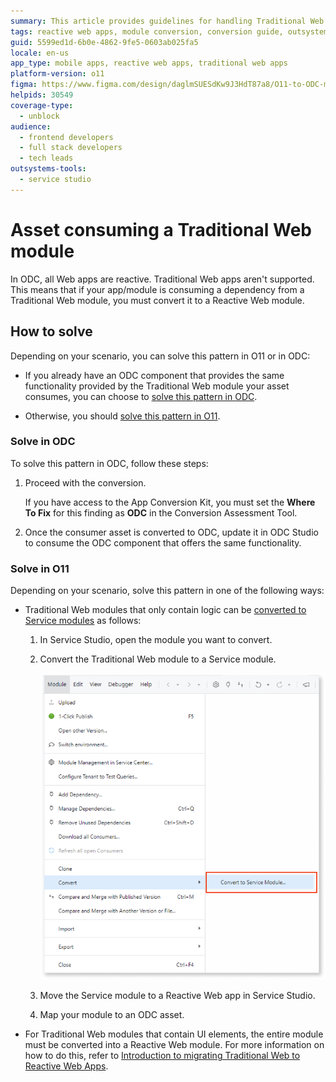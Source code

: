 ```yaml
---
summary: This article provides guidelines for handling Traditional Web apps consumption before converting O11 apps to OutSystems Developer Cloud (ODC).
tags: reactive web apps, module conversion, conversion guide, outsystems 11, traditional web apps
guid: 5599ed1d-6b0e-4862-9fe5-0603ab025fa5
locale: en-us
app_type: mobile apps, reactive web apps, traditional web apps
platform-version: o11
figma: https://www.figma.com/design/daglmSUESdKw9J3HdT87a8/O11-to-ODC-migration?node-id=2318-2
helpids: 30549
coverage-type:
  - unblock
audience:
  - frontend developers
  - full stack developers
  - tech leads
outsystems-tools:
  - service studio
---
```


# Asset consuming a Traditional Web module

In ODC, all Web apps are reactive. Traditional Web apps aren't supported. This means that if your app/module is consuming a dependency from a Traditional Web module, you must convert it to a Reactive Web module.

## How to solve

Depending on your scenario, you can solve this pattern in O11 or in ODC:

* If you already have an ODC component that provides the same functionality provided by the Traditional Web module your asset consumes, you can choose to [solve this pattern in ODC](#solve-in-odc).

* Otherwise, you should [solve this pattern in O11](#solve-in-o11).

### Solve in ODC

To solve this pattern in ODC, follow these steps:

1. Proceed with the conversion.

    If you have access to the App Conversion Kit, you must set the **Where To Fix** for this finding as **ODC** in the Conversion Assessment Tool.

1. Once the consumer asset is converted to ODC, update it in ODC Studio to consume the ODC component that offers the same functionality.

### Solve in O11

Depending on your scenario, solve this pattern in one of the following ways:

* Traditional Web modules that only contain logic can be [converted to Service modules](../../building-apps/reuse-and-refactor/convert-to-service.md) as follows:

    1. In Service Studio, open the module you want to convert.

    1. Convert the Traditional Web module to a Service module.

        ![Screenshot in Service Studio on how to convert a Traditional module to a service module](images/ref-trad-web-module-convert-service-ss.png "How to convert a Traditional module to a service module")

    1. Move the Service module to a Reactive Web app in Service Studio.

    1. Map your module to an ODC asset.

* For Traditional Web modules that contain UI elements, the entire module must be converted into a Reactive Web module. For more information on how to do this, refer to [Introduction to migrating Traditional Web to Reactive Web Apps](https://www.outsystems.com/tk/redirect?g=6fd52b69-653d-4384-b9fe-7e30b698609b).
